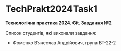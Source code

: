 # TechPrakt2024Task1
**Технологічна практика 2024. Git. Завдання №2**

Список студентів, які виконали завдання:
* Фоменко Вʼячеслав Андрійович, група ВТ-22-2
